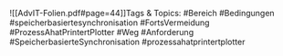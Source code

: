 
![[AdvIT-Folien.pdf#page=44]]Tags & Topics:
   #Bereich
   #Bedingungen
   #speicherbasiertesynchronisation
   #FortsVermeidung
   #ProzessAhatPrintertPlotter
   #Weg
   #Anforderung
   #SpeicherbasierteSynchronisation
   #prozessahatprintertplotter